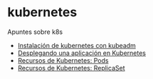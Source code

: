 # kubernetes

Apuntes sobre k8s

* [Instalación de kubernetes con kubeadm](kubeadm)
* [Desplegando una aplicación en Kubernetes](deploy)
* [Recursos de Kubernetes: Pods](pods)
* [Recursos de Kubernetes: ReplicaSet](rs)